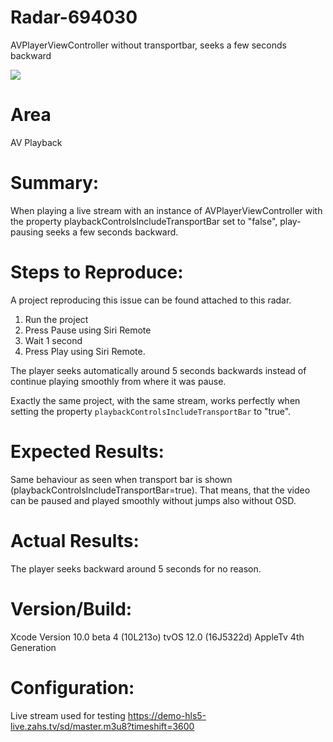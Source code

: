 # Radar-694030

AVPlayerViewController without transportbar, seeks a few seconds backward

![](Preview.gif)

# Area
AV Playback

# Summary:

When playing a live stream with an instance of AVPlayerViewController with the property playbackControlsIncludeTransportBar set to "false", play-pausing seeks a few seconds backward.

# Steps to Reproduce:

A project reproducing this issue can be found attached to this radar.

1. Run the project
2. Press Pause using Siri Remote
3. Wait 1 second
3. Press Play using Siri Remote.

The player seeks automatically around 5 seconds backwards instead of continue playing smoothly from where it was pause.

Exactly the same project, with the same stream, works perfectly when setting the property `playbackControlsIncludeTransportBar` to "true".

# Expected Results:

Same behaviour as seen when transport bar is shown (playbackControlsIncludeTransportBar=true). That means, that the video can be paused and played smoothly without jumps also without OSD.

# Actual Results:

The player seeks backward around 5 seconds for no reason.

# Version/Build:
Xcode Version 10.0 beta 4 (10L213o)
tvOS 12.0 (16J5322d)
AppleTv 4th Generation

# Configuration:

Live stream used for testing
https://demo-hls5-live.zahs.tv/sd/master.m3u8?timeshift=3600

